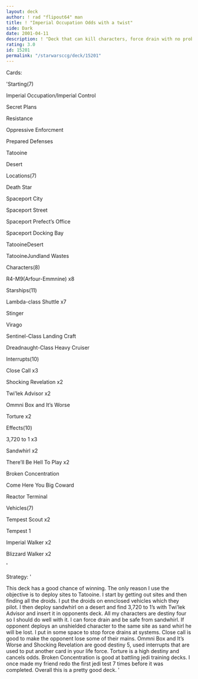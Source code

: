 ```yaml
---
layout: deck
author: ! rad "flipout64" man
title: ! "Imperial Occupation Odds with a twist"
side: Dark
date: 2001-04-11
description: ! "Deck that can kill characters, force drain with no problem, and I dont even have to flip the objective."
rating: 3.0
id: 15201
permalink: "/starwarsccg/deck/15201"
---
```

Cards: 

'Starting(7)

Imperial Occupation/Imperial Control

Secret Plans

Resistance

Oppressive Enforcment

Prepared Defenses

Tatooine

Desert


Locations(7)

Death Star

Spaceport City

Spaceport Street

Spaceport Prefect’s Office

Spaceport Docking Bay

TatooineDesert

TatooineJundland Wastes


Characters(8)

R4-M9(Arfour-Emmnine) x8


Starships(11)

Lambda-class Shuttle x7

Stinger

Virago

Sentinel-Class Landing Craft

Dreadnaught-Class Heavy Cruiser


Interrupts(10)

Close Call x3

Shocking Revelation x2

Twi’lek Advisor x2

Ommni Box and It’s Worse

Torture x2


Effects(10)

3,720 to 1 x3

Sandwhirl x2

There’ll Be Hell To Play x2

Broken Concentration

Come Here You Big Coward

Reactor Terminal


Vehicles(7)

Tempest Scout x2

Tempest 1

Imperial Walker x2

Blizzard Walker x2

'

Strategy: '

This deck has a good chance of winning. The only reason I use the objective is to deploy sites to Tatooine. I start by getting out sites and then finding all the droids. I put the droids on ennclosed vehicles which they pilot. I then deploy sandwhirl on a desert and find 3,720 to 1’s with Twi’lek Advisor and insert it in opponents deck. All my characters are destiny four so I should do well with it. I can force drain and be safe from sandwhirl. If opponent deploys an unshielded character to the same site as sand whirl he will be lost. I put in some space to stop force drains at systems. Close call is good to make the opponent lose some of their mains. Ommni Box and It’s Worse and Shocking Revelation are good destiny 5, used interrupts that are used to put another card in your life force. Torture is a high destiny and cancels odds. Broken Concentration is good at battling jedi training decks. I once made my friend redo the first jedi test 7 times before it was completed. Overall this is a pretty good deck. '

